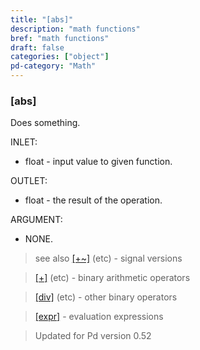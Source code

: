 ```yaml
---
title: "[abs]"
description: "math functions"
bref: "math functions"
draft: false
categories: ["object"]
pd-category: "Math"
---
```


### [abs]

Does something.

INLET:

- float - input value to given function.

OUTLET:

- float - the result of the operation.

ARGUMENT:

- NONE.


> see also [[+~]](../plus~) (etc) - signal versions

> [[+]](../plus) (etc) - binary arithmetic operators

> [[div]](../div) (etc) - other binary operators

> [[expr]](../expr-family) - evaluation expressions

> Updated for Pd version 0.52
 
